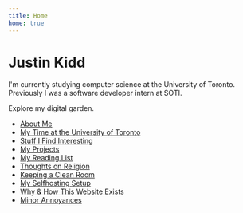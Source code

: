 ```yaml
---
title: Home
home: true
---
```


# Justin Kidd

I'm currently studying computer science at the University of Toronto. Previously
I was a software developer intern at SOTI.

Explore my digital garden.

- [About Me](/about/)
- [My Time at the University of Toronto](/uoft/)
- [Stuff I Find Interesting](/interesting/)
- [My Projects](/projects/)
- [My Reading List](/reading/)
- [Thoughts on Religion](/religion/)
- [Keeping a Clean Room](/cleaning-room/)
- [My Selfhosting Setup](/my-selfhosting-setup/)
- [Why & How This Website Exists](/this-site/)
- [Minor Annoyances](/minor-annoyances/)
